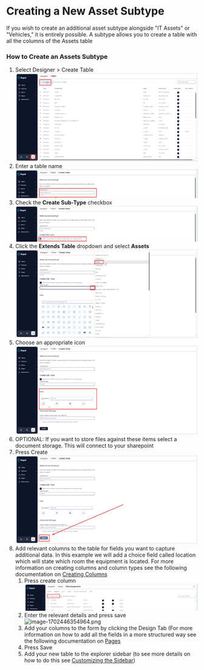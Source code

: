 # Creating a New Asset Subtype

If you wish to create an additional asset subtype alongside "IT Assets" or "Vehicles," it is entirely possible. A subtype allows you to create a table with all the columns of the Assets table

### How to Create an Assets Subtype

1. Select Designer &gt; Create Table  
    ![image-1702445850673.png](./ptDNDGk6mEbVVGDc-image-1702445850673.png)
2. Enter a table name  
    ![image-1702445929554.png](./GOmPRDgolI23J6R7-image-1702445929554.png)
3. Check the **Create Sub-Type** checkbox  
    ![image-1702445975205.png](./eqDxyf5PiCoZyy9R-image-1702445975205.png)
4. Click the **Extends Table** dropdown and select **Assets**  
    ![Alt text](1702446027491.png)
5. Choose an appropriate icon  
    ![image-1702446091533.png](./rAFYIctkomcpEMTN-image-1702446091533.png)
6. OPTIONAL: If you want to store files against these items select a document storage. This will connect to your sharepoint
7. Press Create  
    ![image-1702446158934.png](./jdLAoc12MgJBBndz-image-1702446158934.png)
8. Add relevant columns to the table for fields you want to capture additional data. In this example we will add a choice field called location which will state which room the equipment is located. For more information on creating columns and column types see the following documentation on [Creating Columns](</docs/Rapid/Keyper Manual/Experiences/Designer/how-to-add-columns-to-a-data-table/>)
    1. Press create column  
        ![image-1702446301740.png](./wJylRI9jIHxX2w9x-image-1702446301740.png)
    2. Enter the relevant details and press save  
        ![image-1702446354964.png](https://docs.rapidplatform.com/uploads/images/gallery/2023-12/scaled-1680-/hTPEhI06R8IvEnXX-image-1702446354964.png)
    3. Add your columns to the form by clicking the Design Tab (For more information on how to add all the fields in a more structured way see the following documentation on [Pages](https://docs.rapidplatform.com/books/experiences/page/all-about-pages-in-designer)
    4. Press Save
    5. Add your new table to the explorer sidebar (to see more details on how to do this see [Customizing the Sidebar](</docs/Rapid/Keyper Manual/Experiences/Designer/how-to-customise-sidebars-using-menus>))